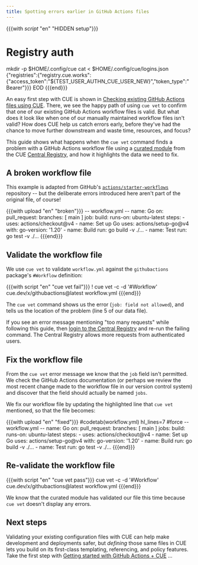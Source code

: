 ```yaml
---
title: Spotting errors earlier in GitHub Actions files
---
```


{{{with _script_ "en" "HIDDEN setup"}}}
# Registry auth
mkdir -p $HOME/.config/cue
cat <<EOD > $HOME/.config/cue/logins.json
{"registries":{"registry.cue.works":{"access_token":"${TEST_USER_AUTHN_CUE_USER_NEW}","token_type":"Bearer"}}}
EOD
{{{end}}}

An easy first step with CUE is shown in
[Checking existing GitHub Actions files using CUE](../checking-existing-github-actions-files/index.md).
There, we see the happy path of using `cue vet` to confirm that one of our
existing GitHub Actions workflow files is valid.
But what does it look like when one of our manually maintained workflow files
isn't valid?
How does CUE help us catch errors early, before they've had the chance to move
further downstream and waste time, resources, and focus?

This guide shows what happens when the `cue vet` command finds a problem with a
GitHub Actions workflow file using a
[curated module](/getting-started/github-actions-workflows/) from the
CUE [Central Registry](https://registry.cue.works),
and how it highlights the data we need to fix.

<!--more-->

## A broken workflow file

This example is adapted from GitHub's
[`actions/starter-workflows`](https://github.com/actions/starter-workflows/blob/main/ci/go.yml)
repository -- but the deliberate errors introduced here aren't part
of the original file, of course!

{{{with upload "en" "broken"}}}
-- workflow.yml --
name: Go
on:
  pull_request:
    branches: [ main ]
job:
  build:
    runs-on: ubuntu-latest
    steps:
    - uses: actions/checkout@v4
    - name: Set up Go
      uses: actions/setup-go@v4
      with:
        go-version: '1.20'
    - name: Build
      run: go build -v ./...
    - name: Test
      run: go test -v ./...
{{{end}}}

## Validate the workflow file

We use `cue vet` to validate `workflow.yml` against the `githubactions` package's `#Workflow` definition:

{{{with script "en" "cue vet fail"}}}
! cue vet -c -d '#Workflow' cue.dev/x/githubactions@latest workflow.yml
{{{end}}}

The `cue vet` command shows us the error (`job: field not allowed`), and tells
us the location of the problem (line 5 of our data file).

If you see an error message mentioning "too many requests" while following this
guide, then
[login to the Central Registry](../login-central-registry.md)
and re-run the failing command.
The Central Registry allows more requests from authenticated users.

## Fix the workflow file

From the `cue vet` error message we know that the `job` field isn't permitted.
We check the GitHub Actions documentation (or perhaps we review the most recent
change made to the workflow file in our version control system) and discover
that the field should actually be named `jobs`.

We fix our workflow file by updating the highlighted line that `cue vet`
mentioned, so that the file becomes:

{{{with upload "en" "fixed"}}}
#codetab(workflow.yml) hl_lines=7
#force
-- workflow.yml --
name: Go
on:
  pull_request:
    branches: [ main ]
jobs:
  build:
    runs-on: ubuntu-latest
    steps:
    - uses: actions/checkout@v4
    - name: Set up Go
      uses: actions/setup-go@v4
      with:
        go-version: '1.20'
    - name: Build
      run: go build -v ./...
    - name: Test
      run: go test -v ./...
{{{end}}}

## Re-validate the workflow file

{{{with script "en" "cue vet pass"}}}
cue vet -c -d '#Workflow' cue.dev/x/githubactions@latest workflow.yml
{{{end}}}

We know that the curated module has validated our file this time because `cue
vet` doesn't display any errors.

## Next steps

Validating your existing configuration files with CUE can help make development
and deployments safer, but *defining* those same files in CUE lets you build on
its first-class templating, referencing, and policy features. Take the first
step with
[Getting started with GitHub Actions + CUE](../getting-started-with-github-actions-cue/index.md)
...
